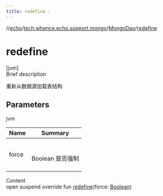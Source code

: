 ```yaml
---
title: redefine -
---
```

//[echo](../../index.md)/[tech.whence.echo.support.mongo](../index.md)/[MongoDao](index.md)/[redefine](redefine.md)



# redefine  
[jvm]  
Brief description  


重新从数据源加载表结构



## Parameters  
  
jvm  
  
|  Name|  Summary| 
|---|---|
| force| <br><br>Boolean 是否强制<br><br>
  
  
Content  
open suspend override fun [redefine](redefine.md)(force: [Boolean](https://kotlinlang.org/api/latest/jvm/stdlib/kotlin/-boolean/index.html))  



